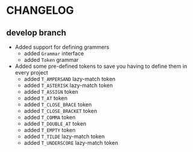 # CHANGELOG

## develop branch

* Added support for defining grammers
  - added `Grammar` interface
  - added `Token` grammar
* Added some pre-defined tokens to save you having to define them in every project
  - added `T_AMPERSAND` lazy-match token
  - added `T_ASTERISK` lazy-match token
  - added `T_ASSIGN` token
  - added `T_AT` token
  - added `T_CLOSE_BRACE` token
  - added `T_CLOSE_BRACKET` token
  - added `T_COMMA` token
  - added `T_DOUBLE_AT` token
  - added `T_EMPTY` token
  - added `T_TILDE` lazy-match token
  - added `T_UNDERSCORE` lazy-match token
